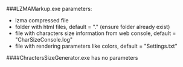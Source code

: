 ###LZMAMarkup.exe parameters:

- lzma compressed file
- folder with html files, default = ".\" (ensure folder already exist)
- file with characters size information from web console, default = "CharSizeConsole.log"
- file with rendering parameters like colors, default = "Settings.txt"

####ChractersSizeGenerator.exe has no parameters